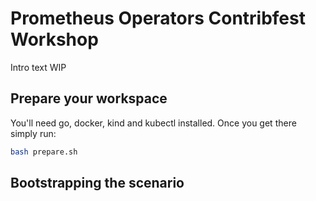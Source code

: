 # Prometheus Operators Contribfest Workshop

Intro text WIP

## Prepare your workspace

You'll need go, docker, kind and kubectl installed. Once you get there simply
run:

```sh 
bash prepare.sh
```

## Bootstrapping the scenario


